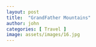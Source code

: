 ```yaml
---
layout: post
title:  "GrandFather Mountains"
author: john
categories: [ Travel ]
image: assets/images/16.jpg
---
```

